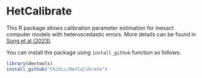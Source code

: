 # HetCalibrate
This R package allows calibration parameter estimation for inexact computer models with heteroscedastic errors. More details can be found in [Sung et al (2023)](https://arxiv.org/abs/1910.11518).

You can install the package using `install_github` function as follows:
``` r
library(devtools)
install_github("ChihLi/HetCalibrate")
```
